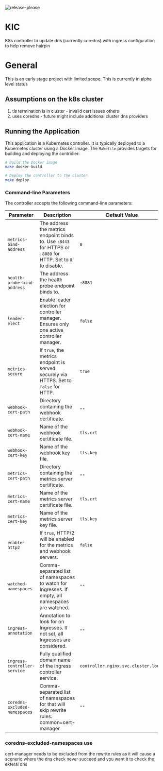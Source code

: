 ![release-please](https://github.com/pelotech/kic/actions/workflows/release-please.yaml/badge.svg)

# KIC
K8s controller to update dns (currently coredns) with ingress configuration to help remove hairpin

# General
This is an early stage project with limited scope. This is currently in alpha level status

## Assumptions on the k8s cluster
1. tls termination is in cluster - invalid cert issues others
2. uses coredns - future might include additional cluster dns providers

## Running the Application

This application is a Kubernetes controller. It is typically deployed to a Kubernetes cluster using a Docker image.
The `Makefile` provides targets for building and deploying the controller:

```bash
# Build the Docker image
make docker-build

# Deploy the controller to the cluster
make deploy
```

### Command-line Parameters

The controller accepts the following command-line parameters:

| Parameter                      | Description                                                                                                 | Default Value                        |
| ------------------------------ |-------------------------------------------------------------------------------------------------------------|--------------------------------------|
| `metrics-bind-address`         | The address the metrics endpoint binds to. Use `:8443` for HTTPS or `:8080` for HTTP. Set to `0` to disable. | `0`                                  |
| `health-probe-bind-address`    | The address the health probe endpoint binds to.                                                             | `:8081`                              |
| `leader-elect`                 | Enable leader election for controller manager. Ensures only one active controller manager.                  | `false`                              |
| `metrics-secure`               | If `true`, the metrics endpoint is served securely via HTTPS. Set to `false` for HTTP.                      | `true`                               |
| `webhook-cert-path`            | Directory containing the webhook certificate.                                                               | `""`                                 |
| `webhook-cert-name`            | Name of the webhook certificate file.                                                                       | `tls.crt`                            |
| `webhook-cert-key`             | Name of the webhook key file.                                                                               | `tls.key`                            |
| `metrics-cert-path`            | Directory containing the metrics server certificate.                                                        | `""`                                 |
| `metrics-cert-name`            | Name of the metrics server certificate file.                                                                | `tls.crt`                            |
| `metrics-cert-key`             | Name of the metrics server key file.                                                                        | `tls.key`                            |
| `enable-http2`                 | If `true`, HTTP/2 will be enabled for the metrics and webhook servers.                                      | `false`                              |
| `watched-namespaces`           | Comma-separated list of namespaces to watch for Ingresses. If empty, all namespaces are watched.            | `""`                                 |
| `ingress-annotation`           | Annotation to look for on Ingresses. If not set, all Ingresses are considered.                              | `""`                                 |
| `ingress-controller-service`   | Fully qualified domain name of the ingress controller service.                                              | `controller.nginx.svc.cluster.local` |
| `coredns-excluded-namespaces`   | Comma-separated list of namespaces for that will skip rewrite rules. common=cert-manager                    | `""`                                 |

### coredns-excluded-namespaces use

cert-manager needs to be excluded from the rewrite rules as it will cause a scenerio where the dns check never succeed and you want it to check the exteral dns
